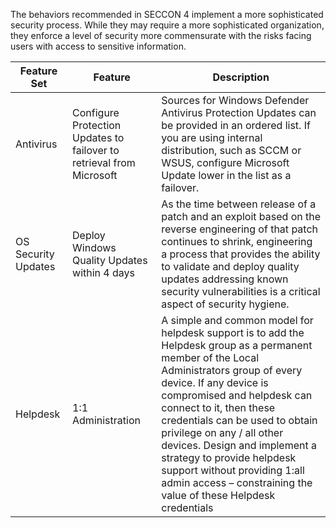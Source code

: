 The behaviors recommended in SECCON 4 implement a more sophisticated security
process. While they may require a more sophisticated organization, they enforce
a level of security more commensurate with the risks facing users with access to
sensitive information.

| Feature Set| Feature  | Description  |
|---------------------|----------------------------------------------------------------------|--------------------------------------------------------------------------------------------------------------------------------------------------------------------------------------------------------------------------------------------------------------------------------------------------------------------------------------------------------------------------------------------------------------------------------------------------------------|
| Antivirus  | Configure Protection Updates to failover to retrieval from Microsoft | Sources for Windows Defender Antivirus Protection Updates can be provided in an ordered list. If you are using internal distribution, such as SCCM or WSUS, configure Microsoft Update lower in the list as a failover.  |
| OS Security Updates | Deploy Windows Quality Updates within 4 days | As the time between release of a patch and an exploit based on the reverse engineering of that patch continues to shrink, engineering a process that provides the ability to validate and deploy quality updates addressing known security vulnerabilities is a critical aspect of security hygiene.|
| Helpdesk| 1:1 Administration| A simple and common model for helpdesk support is to add the Helpdesk group as a permanent member of the Local Administrators group of every device. If any device is compromised and helpdesk can connect to it, then these credentials can be used to obtain privilege on any / all other devices. Design and implement a strategy to provide helpdesk support without providing 1:all admin access – constraining the value of these Helpdesk credentials |

